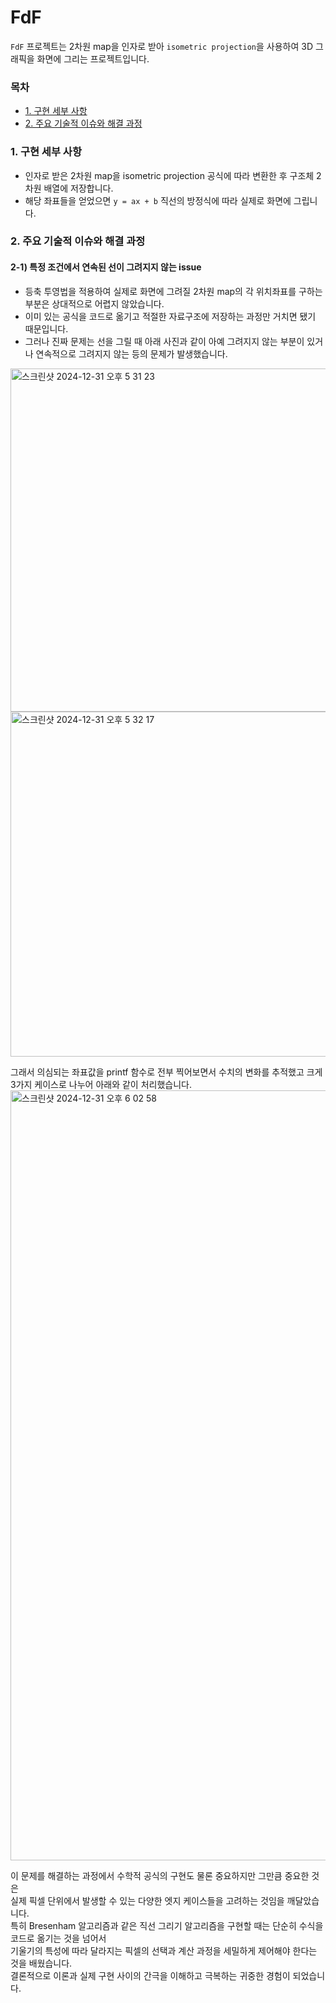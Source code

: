 
# FdF

`FdF` 프로젝트는 2차원 map을 인자로 받아 `isometric projection`을 사용하여 3D 그래픽을 화면에 그리는 프로젝트입니다.  

### 목차
- [1. 구현 세부 사항](###1.-구현-세부-사항)
- [2. 주요 기술적 이슈와 해결 과정](###2.-주요-기술적-이슈와-해결-과정)


### 1. 구현 세부 사항
- 인자로 받은 2차원 map을 isometric projection 공식에 따라 변환한 후 구조체 2차원 배열에 저장합니다.
- 해당 좌표들을 얻었으면 `y = ax + b` 직선의 방정식에 따라 실제로 화면에 그립니다.  

### 2. 주요 기술적 이슈와 해결 과정  

  #### 2-1) 특정 조건에서 연속된 선이 그려지지 않는 issue
   - 등축 투영법을 적용하여 실제로 화면에 그려질 2차원 map의 각 위치좌표를 구하는 부분은 상대적으로 어렵지 않았습니다.
   - 이미 있는 공식을 코드로 옮기고 적절한 자료구조에 저장하는 과정만 거치면 됐기 때문입니다.
   - 그러나 진짜 문제는 선을 그릴 때 아래 사진과 같이 아예 그려지지 않는 부분이 있거나 연속적으로 그려지지 않는 등의 문제가 발생했습니다.
<img width="549" alt="스크린샷 2024-12-31 오후 5 31 23" src="https://github.com/user-attachments/assets/62662b17-8178-4591-9c29-da3a48ee9e3b" />
<img width="552" alt="스크린샷 2024-12-31 오후 5 32 17" src="https://github.com/user-attachments/assets/31f361d1-1f0f-4579-adaf-c4789b561451" />

그래서 의심되는 좌표값을 printf 함수로 전부 찍어보면서 수치의 변화를 추적했고
크게 3가지 케이스로 나누어 아래와 같이 처리했습니다.
<img width="1232" alt="스크린샷 2024-12-31 오후 6 02 58" src="https://github.com/user-attachments/assets/b7c0d9b4-5d37-48de-a9d3-cbc5799e0536" />

이 문제를 해결하는 과정에서 수학적 공식의 구현도 물론 중요하지만 그만큼 중요한 것은  
실제 픽셀 단위에서 발생할 수 있는 다양한 엣지 케이스들을 고려하는 것임을 깨달았습니다.  
특히 Bresenham 알고리즘과 같은 직선 그리기 알고리즘을 구현할 때는 단순히 수식을 코드로 옮기는 것을 넘어서  
기울기의 특성에 따라 달라지는 픽셀의 선택과 계산 과정을 세밀하게 제어해야 한다는 것을 배웠습니다.  
결론적으로 이론과 실제 구현 사이의 간극을 이해하고 극복하는 귀중한 경험이 되었습니다.  
